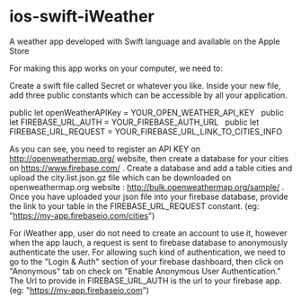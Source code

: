# ios-swift-iWeather
A weather app developed with Swift language and available on the Apple Store

For making this app works on your computer, we need to: 

Create a swift file called Secret or whatever you like. 
Inside your new file, add three public constants which can be accessible by all your application. 

public let openWeatherAPIKey = YOUR_OPEN_WEATHER_API_KEY &nbsp;
public let FIREBASE_URL_AUTH = YOUR_FIREBASE_AUTH_URL &nbsp;
public let FIREBASE_URL_REQUEST = YOUR_FIREBASE_URL_LINK_TO_CITIES_INFO &nbsp;

As you can see, you need to register an API KEY on http://openweathermap.org/ website, then create a database for your cities on https://www.firebase.com/ . Create a database and add a table cities and upload the city.list.json.gz file which can be downloaded on openweathermap.org website : http://bulk.openweathermap.org/sample/ . Once you have uploaded your json file into your firebase database, provide the link to your table in the FIREBASE_URL_REQUEST constant. (eg: "https://my-app.firebaseio.com/cities")

For iWeather app, user do not need to create an account to use it, however when the app lauch, a request is sent to firebase database to anonymously authenticate the user.
For allowing such kind of authentication, we need to go to the "Login & Auth" section of your firebase dashboard, then click on "Anonymous" tab on check on "Enable Anonymous User Authentication." The Url to provide in FIREBASE_URL_AUTH is the url to your firebase app. (eg: "https://my-app.firebaseio.com")

